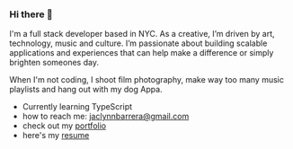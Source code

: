 ### Hi there 👋

I'm a full stack developer based in NYC. As a creative, I’m driven by art, technology, music and culture. I’m passionate about building scalable applications and experiences that can help make a difference or simply brighten someones day.

When I'm not coding, I shoot film photography, make way too many music playlists and hang out with my dog Appa.

- Currently learning TypeScript
- how to reach me: jaclynnbarrera@gmail.com
- check out my [portfolio](https://jaclynnbarrera.herokuapp.com/)
- here's my [resume](https://www.dropbox.com/s/wxhhvvuuljpvv7g/Jaclyn%20Barrera%20Resume.pdf?dl=0)
